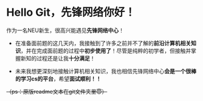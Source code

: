 # **Hello Git，先锋网络你好！**

作为一名NEU新生，很高兴能遇见**先锋网络中心**！

+ 在准备面前题的这几天内，我接触到了许多之前并不了解的**前沿计算机相关知识**，并在完成面前题的过程中**初步使用了**！尽管是纯粹的初学者，但接触并掌握新知的过程还是让我**十分满足**！

+ 未来我想更深刻地接触计算机相关知识，我也相信先锋网络中心**会是一个很棒的学习cs的平台**，希望**面试顺利！！** 

  

~~（ps：原版readme文本在git文件夹里😇）~~

